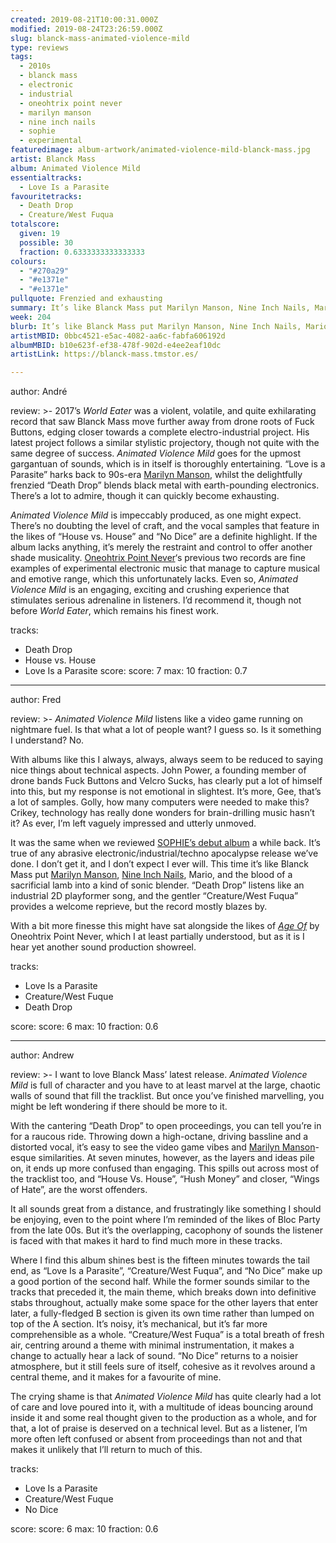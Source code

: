 ```yaml
---
created: 2019-08-21T10:00:31.000Z
modified: 2019-08-24T23:26:59.000Z
slug: blanck-mass-animated-violence-mild
type: reviews
tags:
  - 2010s
  - blanck mass
  - electronic
  - industrial
  - oneohtrix point never
  - marilyn manson
  - nine inch nails
  - sophie
  - experimental
featuredimage: album-artwork/animated-violence-mild-blanck-mass.jpg
artist: Blanck Mass
album: Animated Violence Mild
essentialtracks:
  - Love Is a Parasite
favouritetracks:
  - Death Drop
  - Creature/West Fuqua
totalscore:
  given: 19
  possible: 30
  fraction: 0.6333333333333333
colours:
  - "#270a29"
  - "#e1371e"
  - "#e1371e"
pullquote: Frenzied and exhausting
summary: It’s like Blanck Mass put Marilyn Manson, Nine Inch Nails, Mario, and the blood of a sacrificial lamb into a kind of sonic blender.
week: 204
blurb: It’s like Blanck Mass put Marilyn Manson, Nine Inch Nails, Mario, and the blood of a sacrificial lamb into a kind of sonic blender.
artistMBID: 0bbc4521-e5ac-4082-aa6c-fabfa606192d
albumMBID: b10e623f-ef38-478f-902d-e4ee2eaf10dc
artistLink: https://blanck-mass.tmstor.es/

---
```

author: André

review: >-
  2017’s *World Eater* was a violent, volatile, and quite exhilarating record that saw Blanck Mass move further away from drone roots of Fuck Buttons, edging closer towards a complete electro-industrial project. His latest project follows a similar stylistic projectory, though not quite with the same degree of success. *Animated Violence Mild* goes for the upmost gargantuan of sounds, which is in itself is thoroughly entertaining. “Love is a Parasite” harks back to 90s-era [Marilyn Manson](/reviews/marilyn-manson-heaven-upside-down/), whilst the delightfully frenzied “Death Drop” blends black metal with earth-pounding electronics. There’s a lot to admire, though it can quickly become exhausting.

  *Animated Violence Mild* is impeccably produced, as one might expect. There’s no doubting the level of craft, and the vocal samples that feature in the likes of “House vs. House” and “No Dice” are a definite highlight. If the album lacks anything, it’s merely the restraint and control to offer another shade musicality. [Oneohtrix Point Never](/reviews/oneohtrix-point-never-garden-of-delete/)‘s previous two records are fine examples of experimental electronic music that manage to capture musical and emotive range, which this unfortunately lacks. Even so, *Animated Violence Mild* is an engaging, exciting and crushing experience that stimulates serious adrenaline in listeners. I’d recommend it, though not before *World Eater*, which remains his finest work.

tracks:
  - Death Drop
  - ­­House vs. House
  - ­­Love Is a Parasite
score:
  score: 7
  max: 10
  fraction: 0.7
---
author: Fred

review: >-
  *Animated Violence Mild* listens like a video game running on nightmare fuel. Is that what a lot of people want? I guess so. Is it something I understand? No.

  With albums like this I always, always, always seem to be reduced to saying nice things about technical aspects. John Power, a founding member of drone bands Fuck Buttons and Velcro Sucks, has clearly put a lot of himself into this, but my response is not emotional in slightest. It’s more, Gee, that’s a lot of samples. Golly, how many computers were needed to make this? Crikey, technology has really done wonders for brain-drilling music hasn’t it? As ever, I’m left vaguely impressed and utterly unmoved.

  It was the same when we reviewed [SOPHIE’s debut album](/reviews/sophie-oil-of-every-pearls-uninsides/) a while back. It’s true of any abrasive electronic/industrial/techno apocalypse release we’ve done. I don’t get it, and I don’t expect I ever will. This time it’s like Blanck Mass put [Marilyn Manson](/reviews/marilyn-manson-heaven-upside-down/), [Nine Inch Nails](/reviews/nine-inch-nails-the-downward-spiral/), Mario, and the blood of a sacrificial lamb into a kind of sonic blender. “Death Drop” listens like an industrial 2D playformer song, and the gentler “Creature/West Fuqua” provides a welcome reprieve, but the record mostly blazes by.

  With a bit more finesse this might have sat alongside the likes of [*Age Of*](/reviews/oneohtrix-point-never-age-of/) by Oneohtrix Point Never, which I at least partially understood, but as it is I hear yet another sound production showreel.

tracks:
  - Love Is a Parasite
  - ­­Creature/West Fuque
  - ­­Death Drop

score:
  score: 6
  max: 10
  fraction: 0.6

---
author: Andrew

review: >-
  I want to love Blanck Mass’ latest release. *Animated Violence Mild* is full of character and you have to at least marvel at the large, chaotic walls of sound that fill the tracklist. But once you’ve finished marvelling, you might be left wondering if there should be more to it.

  With the cantering “Death Drop” to open proceedings, you can tell you’re in for a raucous ride. Throwing down a high-octane, driving bassline and a distorted vocal, it’s easy to see the video game vibes and [Marilyn Manson](/reviews/marilyn-manson-heaven-upside-down/)-esque similarities. At seven minutes, however, as the layers and ideas pile on, it ends up more confused than engaging. This spills out across most of the tracklist too, and “House Vs. House”, “Hush Money” and closer, “Wings of Hate”, are the worst offenders.

  It all sounds great from a distance, and frustratingly like something I should be enjoying, even to the point where I’m reminded of the likes of Bloc Party from the late 00s. But it’s the overlapping, cacophony of sounds the listener is faced with that makes it hard to find much more in these tracks.

  Where I find this album shines best is the fifteen minutes towards the tail end, as “Love Is a Parasite”, “Creature/West Fuqua”, and “No Dice” make up a good portion of the second half. While the former sounds similar to the tracks that preceded it, the main theme, which breaks down into definitive stabs throughout, actually make some space for the other layers that enter later, a fully-fledged B section is given its own time rather than lumped on top of the A section. It’s noisy, it’s mechanical, but it’s far more comprehensible as a whole. “Creature/West Fuqua” is a total breath of fresh air, centring around a theme with minimal instrumentation, it makes a change to actually hear a lack of sound. “No Dice” returns to a noisier atmosphere, but it still feels sure of itself, cohesive as it revolves around a central theme, and it makes for a favourite of mine.

  The crying shame is that *Animated Violence Mild* has quite clearly had a lot of care and love poured into it, with a multitude of ideas bouncing around inside it and some real thought given to the production as a whole, and for that, a lot of praise is deserved on a technical level. But as a listener, I’m more often left confused or absent from proceedings than not and that makes it unlikely that I’ll return to much of this.

tracks:
  - Love Is a Parasite
  - ­­Creature/West Fuque
  - ­­No Dice

score:
  score: 6
  max: 10
  fraction: 0.6
